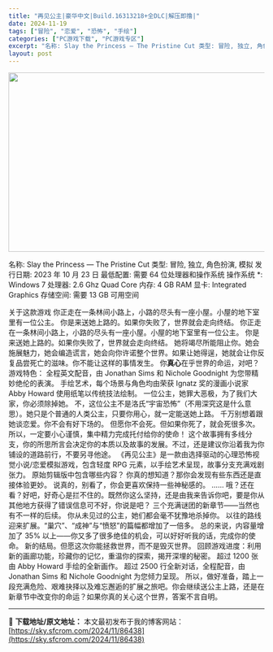 ```yaml
---
title: "再见公主|豪华中文|Build.16313218+全DLC|解压即撸|"
date: 2024-11-19
tags: ["冒险", "恋爱", "恐怖", "手绘"]
categories: ["PC游戏下载", "PC游戏专区"]
excerpt: "名称: Slay the Princess — The Pristine Cut 类型: 冒险, 独立, 角色扮演, 模拟 发行日期: 2023 年 10 月 23 日 最低配置: 需要 64 位处理器和操作系统 操作系统 *: Windows 7 处理器: 2.6 Ghz Quad Core 内存&hellip;"
layout: post
---
```


<img class="aligncenter size-full wp-image-86416" src="https://sky.sfcrom.com/wp-content/uploads/2024/11/2024111909432847.webp" alt="" width="616" height="353" />

名称: Slay the Princess — The Pristine Cut
类型: 冒险, 独立, 角色扮演, 模拟
发行日期: 2023 年 10 月 23 日
最低配置:
需要 64 位处理器和操作系统
操作系统 *: Windows 7
处理器: 2.6 Ghz Quad Core
内存: 4 GB RAM
显卡: Integrated Graphics
存储空间: 需要 13 GB 可用空间

关于这款游戏
你正走在一条林间小路上，小路的尽头有一座小屋。小屋的地下室里有一位公主。
你是来送她上路的。如果你失败了，世界就会走向终结。
你正走在一条林间小路上，小路的尽头有一座小屋。小屋的地下室里有一位公主。
你是来送她上路的。如果你失败了，世界就会走向终结。
她将竭尽所能阻止你。她会施展魅力，她会编造谎言，她会向你许诺整个世界。如果让她得逞，她就会让你反复品尝死亡的滋味。你不能让这样的事情发生。
你**真心**在乎世界的命运，对吧？
游戏特色：
全程英文配音，由 Jonathan Sims 和 Nichole Goodnight 为您带精妙绝伦的表演。
手绘艺术，每个场景与角色均由荣获 Ignatz 奖的漫画小说家 Abby Howard 使用纸笔以传统技法绘制。
一位公主，她罪大恶极，为了我们大家，你必须除掉她。
不，这位公主不是洛氏“宇宙恐怖”（不用深究这是什么意思）。她只是个普通的人类公主，只要你用心，就一定能送她上路。
千万别想着跟她谈恋爱。你不会有好下场的。
但愿你不会死。但如果你死了，就会死很多次。所以，一定要小心谨慎，集中精力完成托付给你的使命！
这个故事拥有多线分支，你的所思所言会决定你的本质以及故事的发展。不过，还是建议你沿着我为你铺设的道路前行，不要另寻他途。
《再见公主》是一款由选择驱动的心理恐怖视觉小说/恋爱模拟游戏，包含轻度 RPG 元素，以手绘艺术呈现，故事分支充满戏剧张力。
原始剪辑版中包含哪些内容？
你真的想知道？那你会发现有些东西还是直接体验更妙。
说真的，别看了，你会更喜欢保持一些神秘感的。
……
哦？还在看？好吧，好奇心是拦不住的。既然你这么坚持，还是由我来告诉你吧，要是你从其他地方获得了错误信息可不好，你说是吧？
三个充满谜团的新章节——当然也有不一样的后续。
你从未见过的公主，她们都会毫不犹豫地杀掉你。
以往的路线迎来扩展。“巢穴”、“成神”与“愤怒”的篇幅都增加了一倍多。
总的来说，内容量增加了 35% 以上——你又多了很多绝佳的机会，可以好好听我的话，完成你的使命。
新的结局。但愿这次你能拯救世界，而不是毁灭世界。
回顾游戏进度：利用新的画廊功能，珍藏你的记忆，重温你的探索，揭开深埋的秘密。
超过 1200 张由 Abby Howard 手绘的全新画作。
超过 2500 行全新对话，全程配音，由 Jonathan Sims 和 Nichole Goodnight 为您倾力呈现。
所以，做好准备，踏上一段充满危险、艰难抉择以及难忘邂逅的扩展之旅吧。你会继续送公主上路，还是在新章节中改变你的命运？如果你真的关心这个世界，答案不言自明。

---
📖 **下载地址/原文地址：** 本文最初发布于我的博客网站：[https://sky.sfcrom.com/2024/11/86438](https://sky.sfcrom.com/2024/11/86438)
